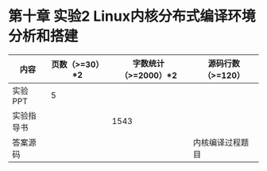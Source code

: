 # 第十章 实验2 Linux内核分布式编译环境分析和搭建

| 内容       | 页数（>=30）*2 | 字数统计（>=2000）*2 | 源码行数（>=120） |
| ---------- | -------------- | -------------------- | ----------------- |
| 实验PPT    | 5              |                      |                   |
| 实验指导书 |                | 1543                 |                   |
| 答案源码   |                |                      | 内核编译过程题目  |


